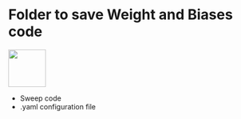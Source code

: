 # Folder to save Weight and Biases code

<img height=75px src="https://github.com/AlbertoUAH/autexTification/assets/45654081/70b9d79d-3d00-4126-8528-569d04659c45"> 

* Sweep code
* .yaml configuration file
